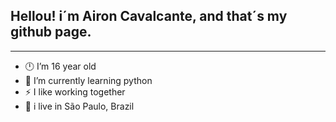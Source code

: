 ## Hellou! i´m Airon Cavalcante, and that´s my github page.
----------------------------------------------------------
- 🕛 I’m 16 year old
- 🌱 I’m currently learning python
- ⚡ I like working together
- 📍 i live in São Paulo, Brazil

<!---
Airon32/Airon32 is a ✨ special ✨ repository because its `README.md` (this file) appears on your GitHub profile.
You can click the Preview link to take a look at your changes.
--->
